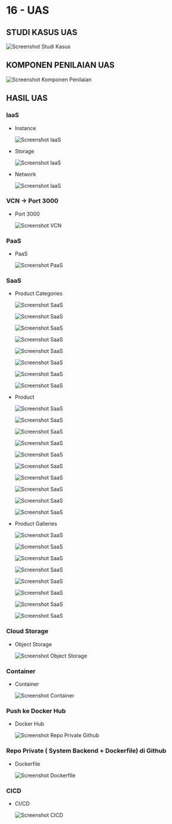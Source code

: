 # 16 - UAS

## STUDI KASUS UAS

![Screenshot Studi Kasus](img/studi_kasus.png)

## KOMPONEN PENILAIAN UAS
![Screenshot Komponen Penilaian](img/komponen_penilaian.png)

## HASIL UAS

### IaaS

- Instance

    ![Screenshot IaaS](img/iaas_1.png)

- Storage

    ![Screenshot IaaS](img/iaas_2.png)

- Network

    ![Screenshot IaaS](img/iaas_3.png)

### VCN -> Port 3000

- Port 3000

    ![Screenshot VCN](img/vcn_1.png)

### PaaS

- PaaS

    ![Screenshot PaaS](img/paas_1.png)

### SaaS

- Product Categories

    ![Screenshot SaaS](img/saas_1.png)

    ![Screenshot SaaS](img/saas_2.png)

    ![Screenshot SaaS](img/saas_3.png)

    ![Screenshot SaaS](img/saas_5.png)

    ![Screenshot SaaS](img/saas_6.png)

    ![Screenshot SaaS](img/saas_7.png)

    ![Screenshot SaaS](img/saas_8.png)

    ![Screenshot SaaS](img/saas_9.png)

- Product

    ![Screenshot SaaS](img/saas_10.png)

    ![Screenshot SaaS](img/saas_11.png)

    ![Screenshot SaaS](img/saas_12.png)

    ![Screenshot SaaS](img/saas_13.png)

    ![Screenshot SaaS](img/saas_14.png)

    ![Screenshot SaaS](img/saas_15.png)

    ![Screenshot SaaS](img/saas_16.png)

    ![Screenshot SaaS](img/saas_17.png)

    ![Screenshot SaaS](img/saas_19.png)

    ![Screenshot SaaS](img/saas_18.png)

- Product Galleries

    ![Screenshot SaaS](img/saas_20.png)

    ![Screenshot SaaS](img/saas_21.png)

    ![Screenshot SaaS](img/saas_22.png)

    ![Screenshot SaaS](img/saas_23.png)

    ![Screenshot SaaS](img/saas_24.png)

    ![Screenshot SaaS](img/saas_25.png)

    ![Screenshot SaaS](img/saas_26.png)

    ![Screenshot SaaS](img/saas_27.png)

### Cloud Storage

- Object Storage

    ![Screenshot Object Storage](img/objectstorage_9.png)

### Container

- Container

    ![Screenshot Container](img/container_1.png)

### Push ke Docker Hub

- Docker Hub

    ![Screenshot Repo Private Github](img/dockerhub.png)


### Repo Private ( System Backend + Dockerfile) di Github

- Dockerfile

    ![Screenshot Dockerfile](img/dockerfile.png)

### CICD

- CI/CD

     ![Screenshot CICD](img/cicd.png)
